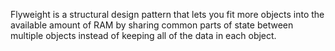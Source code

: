 Flyweight is a structural design pattern that lets you fit more objects into the available amount of RAM by sharing common parts of state between multiple objects instead of keeping all of the data in each object.
